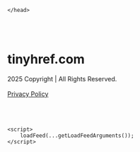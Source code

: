 <!DOCTYPE html>
<html data-adblockkey="MFwwDQYJKoZIhvcNAQEBBQADSwAwSAJBALquDFETXRn0Hr05fUP7EJT77xYnPmRbpMy4vk8KYiHnkNpednjOANJcaXDXcKQJN0nXKZJL7TciJD8AoHXK158CAwEAAQ==_ZFE4NYIt8HfmmOz0Gr3w0Qm4DiYErzyzSb0aS3L0AR8iaHBc5w3nQ/XxxnA1y19/+REUwgmMcDSIZMHo4jpVcQ==" xmlns="http://www.w3.org/1999/xhtml" lang="en">
<head>
    <meta http-equiv="Content-Type" content="text/html; charset=utf-8"/>
    <meta name="viewport" content="width=device-width, initial-scale=1, shrink-to-fit=no"/>
    <title>tinyhref.com</title>
    <style media="screen">
.asset_star0 {
	background: url('//d38psrni17bvxu.cloudfront.net/themes/assets/star0.gif') no-repeat center;
	width: 13px;
	height: 12px;
	display: inline-block;
}

.asset_star1 {
	background: url('//d38psrni17bvxu.cloudfront.net/themes/assets/star1.gif') no-repeat center;
	width: 13px;
	height: 12px;
	display: inline-block;
}

.asset_starH {
	background: url('//d38psrni17bvxu.cloudfront.net/themes/assets/starH.gif') no-repeat center;
	width: 13px;
	height: 12px;
	display: inline-block;
}

.sitelink {
	padding-right: 16px;
}

.sellerRatings a:link,
.sellerRatings a:visited,
.sellerRatings a:hover,
.sellerRatings a:active {
	text-decoration: none;
	cursor: text;
}

.sellerRatings {
	margin:0 0 3px 20px;
}

.sitelinkHolder {
	margin:-15px 0 15px 35px;
}

#ajaxloaderHolder {
	display: block;
	width: 24px;
	height: 24px;
	background: #fff;
	padding: 8px 0 0 8px;
	margin:10px auto;
	-webkit-border-radius: 4px;
	-moz-border-radius: 4px;
	border-radius: 4px;
}</style>    <style media="screen">
* {
    margin:0;padding:0
}

body {
    background:#101c36;
    font-family: sans-serif;
    text-align: center;
    font-size:1rem;
}

.header {
    padding:1rem 1rem 0;
    overflow:hidden;
}

h1 {
    color:#848484;
    font-size:1.5rem;
}

.header-text-color:visited,
.header-text-color:link,
.header-text-color {
    color:#848484;
}

.comp-is-parked {
  margin: 4px 0 2px;
}

.comp-sponsored {
  text-align: left;
  margin: 0 0 -1.8rem 4px;
}

.wrapper1 {
    margin:1rem;
}

.wrapper2 {
    background:url('//d38psrni17bvxu.cloudfront.net/themes/cleanPeppermintBlack_657d9013/img/bottom.png') no-repeat center bottom;
    padding-bottom:140px;
}

.wrapper3 {
    background:#fff;
    max-width:300px;
    margin:0 auto 1rem;
    padding-top:1px;
    padding-bottom:1px;
}

.onDesktop {
    display:none;
}

.tcHolder {
    padding-top: 2rem;
}

.adsHolder {
    margin: 1rem 0;
    padding-top: 2rem;
    overflow:hidden;
}

.footer {
    color:#626574;
    padding:2rem 1rem;
    font-size:.8rem;
    margin:0 auto;
    max-width:440px;
}

.footer a:link,
.footer a:visited {
    color:#626574;
}

.sale_link_bold a,
.sale_link,
.sale_link a {
    color:#626574 !important;
}

.searchHolder {
    padding:1px 0 1px 1px;
    margin:1rem auto;
    width: 95%;
    max-width: 500px;
}

@media screen and (min-width:600px) {

    .comp-is-parked,
    .comp-sponsored {
      color: #848484;
    }

    .comp-sponsored {
      margin-left: 0;
    }

    .wrapper1 {
        max-width:1500px;
        margin-left:auto;
        margin-right:auto;
    }

    .wrapper2 {
        background:url('//d38psrni17bvxu.cloudfront.net/themes/cleanPeppermintBlack_657d9013/img/arrows.png') no-repeat center top;
        padding-bottom:0;
        min-height:600px;
    }

    .wrapper3 {
        max-width:530px;
        background:none;
    }
}
</style>    <style media="screen">
.fallback-term-holder {
    display: inline-grid;
    grid-template-columns: 1fr;
    width: 100%;
    padding-top: 50px;
}

.fallback-term-link {
    grid-column: 1 / span 1; align-self: center;
    padding: 50px 13px 50px 13px; border-radius: 25px;
    border: 5px solid #ffffff; margin-bottom: 20px;
    background-color: rgb(17, 38, 77);
    text-decoration-line: none;
    font-size: 18px;
    font-weight: 700;
    color: #ffffff;
    text-align: left;
}

.fallback-arrow {
    float: right;
    width: 24px;
    height: 24px;
    background-image: url('data:image/svg+xml;base64,PHN2ZyBmaWxsPScjRDdEN0Q3JyBzdHlsZT0iZmxvYXQ6IHJpZ2h0IiB4bWxucz0iaHR0cDovL3d3dy53My5vcmcvMjAwMC9zdmciIGhlaWdodD0iMjQiIHZpZXdCb3g9IjAgMCAyNCAyNCIgd2lkdGg9IjI0Ij48cGF0aCBkPSJNMCAwaDI0djI0SDB6IiBmaWxsPSJub25lIi8+PHBhdGggZD0iTTUuODggNC4xMkwxMy43NiAxMmwtNy44OCA3Ljg4TDggMjJsMTAtMTBMOCAyeiIvPjwvc3ZnPg==');
}</style>
    
    </head>

<body id="afd"><div id="plBanner"><script id="parklogic" type="text/javascript" src="https://parking3.parklogic.com/page/enhance.js?pcId=12&pId=1129&domain=tinyhref.com" async></script></div>

<div class="wrapper1">
        <div class="wrapper2">
        <div class="wrapper3">
            <br/>
        <script async src="https://euob.youseasky.com/sxp/i/224f85302aa2b6ec30aac9a85da2cbf9.js" data-ch="AdsDeli - domain - landingpage" data-uvid="625f51c93d488806202ea67f797edbe0aa51f720" class="ct_clicktrue_80705" data-jsonp="onCheqResponse"></script>
    <noscript>
        <iframe src="https://obseu.youseasky.com/ns/224f85302aa2b6ec30aac9a85da2cbf9.html?ch=AdsDeli%20-%20domain%20-%20landingpage"
                width="0" height="0" style="display:none"></iframe>
    </noscript>
<br/>
<div class="header" id="domainname">
        <h1>tinyhref.com</h1>
    </div>
                        <div class="tcHolder">
                <div id="tc"></div>
            </div>
        </div>
    </div>
            <div class="footer">
            2025 Copyright | All Rights Reserved.
<br/><br/>
<a href="javascript:void(0);" onClick="window.open('/privacy.html', 'privacy-policy', 'width=890,height=330,left=200,top=200,menubar=no,status=yes,toolbar=no').focus()" class="privacy-policy">
    Privacy Policy
</a>
<br/><br/>
<br/><br/>
    </div>
</div>

<script type="text/javascript" language="JavaScript">
    var tcblock = {
        // Required and steady
        'container': 'tc',
        'type': 'relatedsearch',
        'colorBackground': 'transparent',
        
        'number': 3,
        
        // Font-Sizes and Line-Heights
        'fontSizeAttribution': 14,
        'fontSizeTitle': 24,
        'lineHeightTitle': 34,
        // Colors
        'colorAttribution': '#aaa',
        'colorTitleLink': '#0277bd',
        // Alphabetically
        'horizontalAlignment': 'center',
        'noTitleUnderline': false,
        'rolloverLinkColor': '#01579b',
        'verticalSpacing': 10
    };
    var searchboxBlock = {
        'container': 'search',
        'type': 'searchbox',
        'fontSizeSearchInput': 12,
        'hideSearchInputBorder': false,
        'hideSearchButtonBorder': true,
        'fontSizeSearchButton': 13,
        'colorBackground': 'transparent',
        'colorSearchButton': '#0b3279',
        'colorSearchButtonText': '#fff'
    };
    </script>
<script type="text/javascript">let isAdult=false;         let containerNames=[];         let uniqueTrackingID='MTc1ODc4ODU4Ny4yNjkzOmNlMmEwNGFlMjg4MWFhNWEzZWY1NWRjNGM4NTgzYTM1MDJkOTQzNzUyNTJkZGU3OTU5ZDg3ZGI1NTI2MmEzMWE6NjhkNGZiZWI0MWJkMA==';         let search='';         let themedata='eyJhbGciOiJBMTI4S1ciLCJlbmMiOiJBMTI4Q0JDLUhTMjU2In0.riztbh9Q58UZwRvTst-yCW1ut-MNlE_f9SGAJMU0wbBLgyM3rfCltQ.wb9j024_rTCzvkvfG8zMfg.Ul1FWLtGpHozQHwGE1TqYVK73zdFpo2FgWuiEw9E517jBdvMQzDZYAD7BCl-5pT2bIX53P8bRrgW3i0rtNhAwr2q90NAp-zTsLLqG_I62xMiopANEzHkrZMWRuUynm4Rz7owNjXPXqyotf34Rv-lmJt0qvxeN6ZoSW4bEfOh-GhchTLCjJu0Qy00DX8XcWPupIkBtRfjiaAhqujn07hLltG070iVlRS0lABw6zo9oEhf2qTRfAd3h8OEWDcDyt8n70NJ8Ozxaa8IjQJnxF71gbzIF8VjGKzZkXILCjTrwClUTU-Mz_UPvbM1uF6pcVpbzb14rvedrABn8Zm-Li7Oms0BnQr6cwvN0V_NOjGvwj9u5vdbpuWqavv_v4u9h9stfFwuPD_zdYkx4As6aj-td9uF97mKjt3gFpNj2_3XB2crj_KKXftdGCAyRrJOienKO6DdXhX___WqSq3JXVuAcEec8yR1-9mpLg71zcVV3yC2lfS8Kd9KrgPB2PJJbr9uO0kKPxjjIPTu0uPGxcKmQF1tPNdU4tBJWeJzYXkhe39NHSVnXflYC5XHY0XfHJyo7g1NUzdDDmX5-DdfrzsAweYmBMAUkHgeFlGUu4omPJ7erLniQsgUONtH7NKQI82O.OH_FO9DY2W_fhEMdeUlIVQ';         let domain='tinyhref.com';         let scriptPath='';         let adtest='off';if(top.location!==location) { top.location.href=location.protocol + '//' + location.host + location.pathname + (location.search ? location.search + '&' : '?') + '_xafvr=MWQ0NzExNzBhMGUxYzEyZjk3NDBlMjc4M2ZlZTE0MDNlZTFjZmUzNCw2OGQ0ZmJlYjQ4YzQ0'; }let pageLoadedCallbackTriggered = false;let fallbackTriggered = false;let formerCalledArguments = false;let pageOptions = {'pubId': 'dp-teaminternet01','resultsPageBaseUrl': '//' + location.host + '/?ts=','fontFamily': 'arial','optimizeTerms': true,'maxTermLength': 40,'adtest': true,'clicktrackUrl': '//' + location.host + '/munin/a/tr/click?','attributionText': 'Ads','colorAttribution': '#b7b7b7','fontSizeAttribution': 16,'attributionBold': false,'rolloverLinkBold': false,'fontFamilyAttribution': 'arial','adLoadedCallback': function(containerName, adsLoaded, isExperimentVariant, callbackOptions) {let data = {containerName: containerName,adsLoaded: adsLoaded,isExperimentVariant: isExperimentVariant,callbackOptions: callbackOptions,terms: pageOptions.terms};if (!adsLoaded || (containerName in containerNames)) {ajaxQuery(scriptPath + "/munin/a/tr/adloaded"+ "?toggle=adloaded"+ "&uid=" + encodeURIComponent(uniqueTrackingID)+ "&domain=" + encodeURIComponent(domain)+ "&data=" + encodeURIComponent(JSON.stringify(data)));}},'pageLoadedCallback': function (requestAccepted, status) {document.body.style.visibility = 'visible';pageLoadedCallbackTriggered = true;if ((status.faillisted === true || status.faillisted == "true" || status.blocked === true || status.blocked == "true" ) && status.error_code != 25) {ajaxQuery(scriptPath + "/munin/a/tr/block?domain=" + encodeURIComponent(domain) + "&caf=1&toggle=block&reason=other&uid=" + encodeURIComponent(uniqueTrackingID));}if (status.errorcode && !status.error_code) {status.error_code = status.errorcode;}if (status.error_code) {ajaxQuery(scriptPath + "/munin/a/tr/errorcode?domain=" + encodeURIComponent(domain) + "&caf=1&toggle=errorcode&code=" + encodeURIComponent(status.error_code) + "&uid=" + encodeURIComponent(uniqueTrackingID));if ([18, 19].indexOf(parseInt(status.error_code)) != -1 && fallbackTriggered == false) {fallbackTriggered = true;if (typeof loadFeed === "function") {window.location.href = '//' + location.host;}}if (status.error_code == 20) {window.location.replace("//dp.g.doubleclick.net/apps/domainpark/domainpark.cgi?client=" + encodeURIComponent((pageOptions.pubid.match(/^ca-/i) ? "" : "ca-") + pageOptions.pubid) + "&domain_name=" + encodeURIComponent(domain) + "&output=html&drid=" + encodeURIComponent(pageOptions.domainRegistrant));}}if (status.needsreview === true || status.needsreview == "true") {ajaxQuery(scriptPath + "/munin/a/tr/needsreview?domain=" + encodeURIComponent(domain) + "&caf=1&toggle=needsreview&uid=" + encodeURIComponent(uniqueTrackingID));}if ((status.adult === true || status.adult == "true") && !isAdult) {ajaxQuery(scriptPath + "/munin/a/tr/adult?domain=" + encodeURIComponent(domain) + "&caf=1&toggle=adult&uid=" + encodeURIComponent(uniqueTrackingID));} else if ((status.adult === false || status.adult == "false") && isAdult) {ajaxQuery(scriptPath + "/munin/a/tr/nonadult?domain=" + encodeURIComponent(domain) + "&caf=1&toggle=nonadult&uid=" + encodeURIComponent(uniqueTrackingID));}if (requestAccepted) {if (status.feed) {ajaxQuery(scriptPath + "/munin/a/tr/feed?domain=" + encodeURIComponent(domain) + "&caf=1&toggle=feed&feed=" + encodeURIComponent(status.feed) + "&uid=" + encodeURIComponent(uniqueTrackingID));}if (status.error_code) {ajaxQuery(scriptPath + "/munin/a/tr/answercheck/error?domain=" + encodeURIComponent(domain) + "&caf=1&toggle=answercheck&answer=error_" + encodeURIComponent(status.error_code) + "&uid=" + encodeURIComponent(uniqueTrackingID));} else {ajaxQuery(scriptPath + "/munin/a/tr/answercheck/yes?domain=" + encodeURIComponent(domain) + "&caf=1&toggle=answercheck&answer=yes&uid=" + encodeURIComponent(uniqueTrackingID));}} else {ajaxQuery(scriptPath + "/munin/a/tr/answercheck/reject?domain=" + encodeURIComponent(domain) + "&caf=1&toggle=answercheck&answer=rejected&uid=" + encodeURIComponent(uniqueTrackingID));}}};let x = function (obj1, obj2) {if (typeof obj1 != "object")obj1 = {};for (let key in obj2)obj1[key] = obj2[key];return obj1;};function getXMLhttp() {let xmlHttp = null;try {xmlHttp = new XMLHttpRequest();} catch (e) {try {xmlHttp = new ActiveXObject("Msxml2.XMLHTTP");} catch (ex) {try {xmlHttp = new ActiveXObject("Microsoft.XMLHTTP");} catch (exc) {}}}return xmlHttp;}function ajaxQuery(url) {if (adtest == 'on') return false;xmlHttp = getXMLhttp();if (!xmlHttp) return ajaxBackfill(url);xmlHttp.open("GET", url, false);return xmlHttp.send(null);}function ajaxBackfill(url) {if (adtest == 'on') return false;if (url.indexOf("&toggle=browserjs") > -1) return false;try {let img = document.createElement('img');img.style.visibility = 'hidden';img.style.width = '1px';img.style.height = '1px';img.src = url + "&_t=" + new Date().getTime();document.body.appendChild(img);} catch (e) {}}ajaxQuery(scriptPath + "/munin/a/tr/browserjs?domain=" + encodeURIComponent(domain) + "&toggle=browserjs&uid=" + encodeURIComponent(uniqueTrackingID));x(pageOptions, {resultsPageBaseUrl: '//tinyhref.com/?ts=eyJhbGciOiJBMTI4S1ciLCJlbmMiOiJBMTI4Q0JDLUhTMjU2In0.riztbh9Q58UZwRvTst-yCW1ut-MNlE_f9SGAJMU0wbBLgyM3rfCltQ.wb9j024_rTCzvkvfG8zMfg.Ul1FWLtGpHozQHwGE1TqYVK73zdFpo2FgWuiEw9E517jBdvMQzDZYAD7BCl-5pT2bIX53P8bRrgW3i0rtNhAwr2q90NAp-zTsLLqG_I62xMiopANEzHkrZMWRuUynm4Rz7owNjXPXqyotf34Rv-lmJt0qvxeN6ZoSW4bEfOh-GhchTLCjJu0Qy00DX8XcWPupIkBtRfjiaAhqujn07hLltG070iVlRS0lABw6zo9oEhf2qTRfAd3h8OEWDcDyt8n70NJ8Ozxaa8IjQJnxF71gbzIF8VjGKzZkXILCjTrwClUTU-Mz_UPvbM1uF6pcVpbzb14rvedrABn8Zm-Li7Oms0BnQr6cwvN0V_NOjGvwj9u5vdbpuWqavv_v4u9h9stfFwuPD_zdYkx4As6aj-td9uF97mKjt3gFpNj2_3XB2crj_KKXftdGCAyRrJOienKO6DdXhX___WqSq3JXVuAcEec8yR1-9mpLg71zcVV3yC2lfS8Kd9KrgPB2PJJbr9uO0kKPxjjIPTu0uPGxcKmQF1tPNdU4tBJWeJzYXkhe39NHSVnXflYC5XHY0XfHJyo7g1NUzdDDmX5-DdfrzsAweYmBMAUkHgeFlGUu4omPJ7erLniQsgUONtH7NKQI82O.OH_FO9DY2W_fhEMdeUlIVQ',hl: 'en',kw: '',terms: '',uiOptimize: true, channel: 'bucket007,bucket102,bucket077', pubId: 'dp-teaminternet09_3ph',adtest: 'off',personalizedAds: false,clicktrackUrl: 'https://tinyhref.com/munin/a/tr/click' + '?click=caf' + '&domain=tinyhref.com&uid=MTc1ODc4ODU4Ny4yNjkzOmNlMmEwNGFlMjg4MWFhNWEzZWY1NWRjNGM4NTgzYTM1MDJkOTQzNzUyNTJkZGU3OTU5ZDg3ZGI1NTI2MmEzMWE6NjhkNGZiZWI0MWJkMA%3D%3D&ts=eyJhbGciOiJBMTI4S1ciLCJlbmMiOiJBMTI4Q0JDLUhTMjU2In0.riztbh9Q58UZwRvTst-yCW1ut-MNlE_f9SGAJMU0wbBLgyM3rfCltQ.wb9j024_rTCzvkvfG8zMfg.Ul1FWLtGpHozQHwGE1TqYVK73zdFpo2FgWuiEw9E517jBdvMQzDZYAD7BCl-5pT2bIX53P8bRrgW3i0rtNhAwr2q90NAp-zTsLLqG_I62xMiopANEzHkrZMWRuUynm4Rz7owNjXPXqyotf34Rv-lmJt0qvxeN6ZoSW4bEfOh-GhchTLCjJu0Qy00DX8XcWPupIkBtRfjiaAhqujn07hLltG070iVlRS0lABw6zo9oEhf2qTRfAd3h8OEWDcDyt8n70NJ8Ozxaa8IjQJnxF71gbzIF8VjGKzZkXILCjTrwClUTU-Mz_UPvbM1uF6pcVpbzb14rvedrABn8Zm-Li7Oms0BnQr6cwvN0V_NOjGvwj9u5vdbpuWqavv_v4u9h9stfFwuPD_zdYkx4As6aj-td9uF97mKjt3gFpNj2_3XB2crj_KKXftdGCAyRrJOienKO6DdXhX___WqSq3JXVuAcEec8yR1-9mpLg71zcVV3yC2lfS8Kd9KrgPB2PJJbr9uO0kKPxjjIPTu0uPGxcKmQF1tPNdU4tBJWeJzYXkhe39NHSVnXflYC5XHY0XfHJyo7g1NUzdDDmX5-DdfrzsAweYmBMAUkHgeFlGUu4omPJ7erLniQsgUONtH7NKQI82O.OH_FO9DY2W_fhEMdeUlIVQ&adtest=off' });x(pageOptions, [] );x(pageOptions, { domainRegistrant:'as-drid-2204919519437054' } );function loadFeed() {let s = document.createElement('script');let blurredTerms = document.getElementById('blurred-terms');if (blurredTerms !== null) {blurredTerms.style.display = "none";}s.src = '//www.google.com/adsense/domains/caf.js?abp=1&adsdeli=true';document.body.appendChild(s);let a = Array.prototype.slice.call(arguments);s.onload = function () {let c = google.ads.domains.Caf;switch (a.length) {case 1:return new c(a[0]);case 2:return new c(a[0], a[1]);case 3:return new c(a[0], a[1], a[2]);case 4:return new c(a[0], a[1], a[2], a[3]);case 5:return new c(a[0], a[1], a[2], a[3], a[4]);}return c.apply(null, a);};}</script>
<script type="text/javascript">
var ls = function(xhr, token) {
    xhr.onreadystatechange = function () {
        if (xhr.readyState === XMLHttpRequest.DONE) {
            if (xhr.status >= 200 && xhr.status <= 400) {
                if (xhr.responseText.trim() === '') {
                    return;
                }
    
                console.log(JSON.parse(xhr.responseText))
            } else {
                console.log('There was a problem with the request.');
            }
        }
    }
    
    xhr.open('GET', '/munin/a/l' + 's?t=68d4fbeb&token=' + encodeURI(token), true);
    xhr.send();
};
ls(new XMLHttpRequest(), '625f51c93d488806202ea67f797edbe0aa51f720');
if (typeof window.chronosfailed === 'function') { window.chronosfailed(); }
</script>

<script type='text/javascript'>x(pageOptions, { "styleId":5837883959});</script>
<script>
    function getLoadFeedArguments() {
        let arguments = [
            pageOptions
        ];

        let possibleArguments = ['adblock', 'adblock1', 'adblock2', 'tcblock', 'searchboxBlock', 'rtblock', 'rsblock', 'searchblock'];
        for (let i = 0; i < possibleArguments.length; i++) {
            if (typeof this[possibleArguments[i]] !== 'undefined') {
                arguments.push(this[possibleArguments[i]]);
            }
        }

        return arguments;
    }
</script>

    <script>
        loadFeed(...getLoadFeedArguments());
    </script>
</body>
</html>
